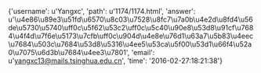 {'username': u'Yangxc', 'path': u'1174/1174.html', 'answer': u'\u4e86\u89e3\u51fd\u6570\u8c03\u7528\u8fc7\u7a0b\u4e2d\u8fd4\u56de\u5730\u5740\uff0c\u5f62\u53c2\uff0c\u5c40\u90e8\u53d8\u91cf\u7684\u4f4d\u7f6e\u5173\u7cfb\uff0c\u904d\u4e8e\u76d1\u63a7\u5b83\u4eec\u7684\u503c\u7684\u53d8\u5316\u4ee5\u53ca\u5f00\u53d1\u66f4\u52a0\u7075\u6d3b\u7684\u4ee3\u7801', 'email': u'yangxc13@mails.tsinghua.edu.cn', 'time': '2016-02-27:18:21:38'}